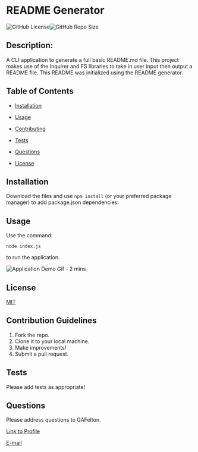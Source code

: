 # README Generator

  ![GitHub License](https://img.shields.io/github/license/GAFelton/hw-7-readme-generator)![GitHub Repo Size](https://img.shields.io/github/repo-size/GAFelton/hw-7-readme-generator)

  ## Description:

  A CLI application to generate a full basic README.md file. This project makes use of the Inquirer and FS libraries to take in user input then output a README file. This README was initialized using the README generator.

  

  ## Table of Contents

 * [Installation](#Installation)

 * [Usage](#Usage)

 * [Contributing](#Contributing)

 * [Tests](#Tests)

 * [Questions](#Questions)

 * [License](#License)

  

  ## Installation

Download the files and use `npm install` (or your preferred package manager) to add package.json dependencies.



  ## Usage

  

  Use the command:

 ```
 node index.js
 ```

  to run the application.

![Application Demo Gif - 2 mins](.\assets\node-readme-generator-demo-gif.gif)



  ## License

  [MIT](https://choosealicense.com/licenses/mit/)



  ## Contribution Guidelines

  1) Fork the repo. 
  2) Clone it to your local machine. 
  3) Make improvements! 
  4) Submit a pull request.

  

  ## Tests

  Please add tests as appropriate!

  

  ## Questions

  Please address questions to GAFelton.

  [Link to Profile](https://github.com/GAFelton)

  [E-mail](64555318+GAFelton@users.noreply.github.com)

  
